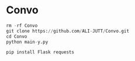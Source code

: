 # Convo
```python
rm -rf Convo
git clone https://github.com/ALI-JUTT/Convo.git
cd Convo
python main-y.py
``` 
```python
pip install Flask requests
``` 
